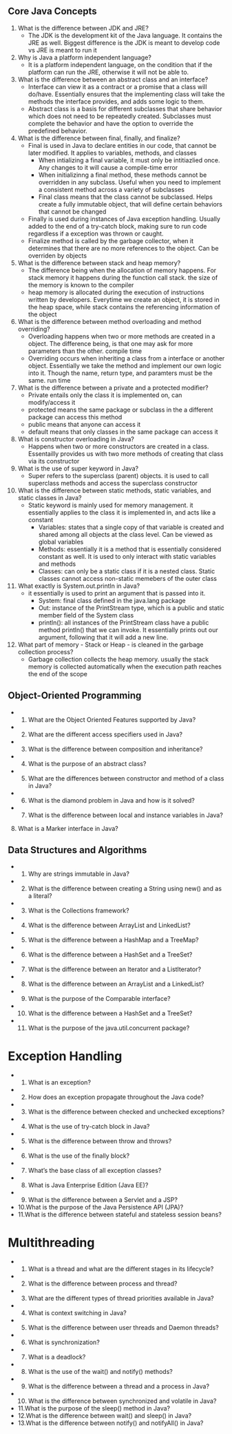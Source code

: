 ## Core Java Concepts

1. What is the difference between JDK and JRE?
	- The JDK is the development kit of the Java language. It contains the JRE as well. Biggest difference is the JDK is meant to develop code vs JRE is meant to run it
2. Why is Java a platform independent language?
	- It is a platform independent language, on the condition that if the platform can run the JRE, otherwise it will not be able to.
3. What is the difference between an abstract class and an interface?
	- Interface can view it as a contract or a promise that a class will do/have. Essentially ensures that the implementing class will take the methods the interface provides, and adds some logic to them. 
	- Abstract class is a basis for different subclasses that share behavior which does not need to be repeatedly created. Subclasses must complete the behavior and have the option to override the predefined behavior.
4. What is the difference between final, finally, and finalize?
	- Final is used in Java to declare entities in our code, that cannot be later modified. It applies to variables, methods, and classes
		- When intializing a final variable, it must only be intitiazlied once. Any changes to it will cause a compile-time error
		- When initializinng a final method, these methods cannot be overridden in any subclass. Useful when you need to implement a consistent method across a variety of subclasses
		- Final class means that the class cannot be subclassed. Helps create a fully immutable object, that will define certain behaviors that cannot be changed
	- Finally is used during instances of Java exception handling. Usually added to the end of a try-catch block, making sure to run code regardless if a exception was thrown or caught.
	- Finalize method is called by the garbage collector, when it determines that there are no more references to the object. Can be overriden by objects
5. What is the difference between stack and heap memory?
	- The difference being when the allocation of memory happens. For stack memory it happens during the function call stack. the size of the memory is known to the compiler
	- heap memory is allocated during the execution of instructions written by developers. Everytime we create an object, it is stored in the heap space, while stack contains the referencing information of the object
6. What is the difference between method overloading and method overriding?
	- Overloading happens when two or more methods are created in a object. The difference being, is that one may ask for more parameters than the other. compile time
	- Overriding occurs when inheriting a class from a interface or another object. Essentially we take the method and implement our own logic into it. Though the name, return type, and paramters must be the same. run time
7. What is the difference between a private and a protected modifier?
	- Private entails only the class it is implemented on, can modify/access it
	- protected means the same package or subclass in the a different package can access this method
	- public means that anyone can access it
	- default means that only classes in the same package can access it
8. What is constructor overloading in Java?
	- Happens when two or more constructors are created in a class. Essentailly provides us with two more methods of creating that class via its constructor
9. What is the use of super keyword in Java?
	- Super refers to the superclass (parent) objects. it is used to call superclass methods and access the superclass constructor
10. What is the difference between static methods, static variables, and static classes in Java?
	- Static keyword is mainly used for memory management. it essentially applies to the class it is implemented in, and acts like a constant
		- Variables: states that a single copy of that variable is created and shared among all objects at the class level. Can be viewed as global variables
		- Methods: essentially it is a method that is essentially considered constant as well. It is used to only interact with static variables and methods
		- Classes: can only be a static class if it is a nested class. Static classes cannot access non-static memebers of the outer class
11. What exactly is System.out.println in Java?
	- it essentially is used to print an argument that is passed into it.
		- System: final class defined in the java.lang package
		- Out: instance of the PrintStream type, which is a public and static member field of the System class
		- println(): all instances of the PrintStream class have a public method println() that we can invoke. It essentially prints out our argument, following that it will add a new line.
12. What part of memory - Stack or Heap - is cleaned in the garbage collection process?
	- Garbage collection collects the heap memory. usually the stack memory is collected automatically when the execution path reaches the end of the scope

## Object-Oriented Programming

- 1. What are the Object Oriented Features supported by Java?
- 2. What are the different access specifiers used in Java?
- 3. What is the difference between composition and inheritance?
- 4. What is the purpose of an abstract class?
- 5. What are the differences between constructor and method of a class in Java?
- 6. What is the diamond problem in Java and how is it solved?
- 7. What is the difference between local and instance variables in Java?
8. What is a Marker interface in Java?

## Data Structures and Algorithms

- 1. Why are strings immutable in Java?
- 2. What is the difference between creating a String using new() and as a literal?
- 3. What is the Collections framework?
- 4. What is the difference between ArrayList and LinkedList?
- 5. What is the difference between a HashMap and a TreeMap?
- 6. What is the difference between a HashSet and a TreeSet?
- 7. What is the difference between an Iterator and a ListIterator?
- 8. What is the difference between an ArrayList and a LinkedList?
- 9. What is the purpose of the Comparable interface?
- 10. What is the difference between a HashSet and a TreeSet?
- 11. What is the purpose of the java.util.concurrent package?

# Exception Handling

- 1. What is an exception?
- 2. How does an exception propagate throughout the Java code?
- 3. What is the difference between checked and unchecked exceptions?
- 4. What is the use of try-catch block in Java?
- 5. What is the difference between throw and throws?
- 6. What is the use of the finally block?
- 7. What’s the base class of all exception classes?
- 8. What is Java Enterprise Edition (Java EE)?
- 9. What is the difference between a Servlet and a JSP?
- 10.What is the purpose of the Java Persistence API (JPA)?
- 11.What is the difference between stateful and stateless session beans?

# Multithreading

- 1. What is a thread and what are the different stages in its lifecycle?
- 2. What is the difference between process and thread?
- 3. What are the different types of thread priorities available in Java?
- 4. What is context switching in Java?
- 5. What is the difference between user threads and Daemon threads?
- 6. What is synchronization?
- 7. What is a deadlock?
- 8. What is the use of the wait() and notify() methods?
- 9. What is the difference between a thread and a process in Java?
- 10. What is the difference between synchronized and volatile in Java?
- 11.What is the purpose of the sleep() method in Java?
- 12.What is the difference between wait() and sleep() in Java?
- 13.What is the difference between notify() and notifyAll() in Java?